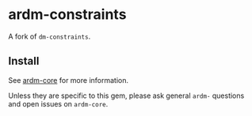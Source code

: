 # ardm-constraints

A fork of `dm-constraints`.

## Install

See [ardm-core](https://github.com/ar-dm/ardm-core) for more information.

Unless they are specific to this gem, please ask general `ardm-` questions
and open issues on `ardm-core`.
